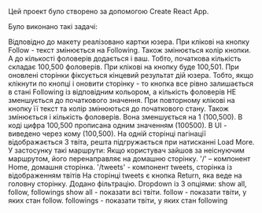 Цей проект було створено за допомогою Create React App.

Було виконано такі задачі:

Відповідно до макету реалізовано картки юзера.
При клікові на кнопку Follow - текст змінюється на Following. Також змінюється колір кнопки. А до кількості фоловерів додається і ваш. Тобто, початкова кількість складає 100,500 фоловерів. При клікові на кнопку буде 100,501.
При оновлені сторінки фіксується кінцевий результат дій юзера. Тобто, якщо клікнути по кнопці і оновити сторінку - то кнопка все рівно залишається в стані Following із відповідним кольором, а кількість фоловерів НЕ зменшується до початкового значення.
При повторному клікові на кнопку її текст та колір змінюються до початкового стану. Також змінюється і кількість фоловерів. Вона зменшується на 1 (100,500).
В коді цифра 100,500 прописана одним значенням (100500). В UI - виведено через кому (100,500).
На одній сторінці пагінації відображається 3 твіта, решта підгружається при натисканні Load More.
У застосунку такі маршрути: Якщо користувач зайшов за неіснуючим маршрутом, його перенаправляє на домашню сторінку. '/' – компонент Home, домашня сторінка. '/tweets' - компонент tweets, сторінка із відображенням твітів На сторінці tweets є кнопка Return, яка веде на головну сторінку.
Додано фільтрацію. Dropdown із 3 опціями: show all, follow, followings show all - показати всі твіти. follow - показати твіти, у яких стан follow. followings - показати твіти, у яких стан following